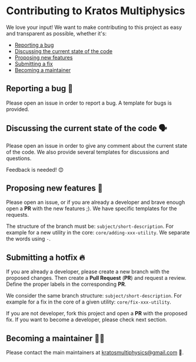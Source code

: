# Contributing to Kratos Multiphysics

We love your input! We want to make contributing to this project as easy and transparent as possible, whether it's:

- [Reporting a bug](#reporting-a-bug)
- [Discussing the current state of the code](#discussing-the-current-state-of-the-code)
- [Proposing new features](#proposing-new-features)
- [Submitting a fix](#submitting-a-fix)
- [Becoming a maintainer](#becoming-a-maintainer)

## Reporting a bug 🐛

Please open an issue in order to report a bug. A template for bugs is provided.

## Discussing the current state of the code 🗣️

Please open an issue in order to give any comment about the current state of the code. We also provide several templates for discussions and questions.

Feedback is needed! 😊

## Proposing new features 🚀

Please open an issue, or if you are already a developer and brave enough open a **PR** with the new features ;). We have specific templates for the requests.

The structure of the branch must be: `subject/short-description`. For example for a new utility in the core: `core/adding-xxx-utility`. We separate the words using `-`.

## Submitting a hotfix 🔥

If you are already a developer, please create a new branch with the proposed changes. Then create a **Pull Request** (**PR**) and request a review. Define the proper labels in the corresponding **PR**.

We consider the same branch structure: `subject/short-description`. For example for a fix in the core of a given utility: `core/fix-xxx-utility`. 

If you are not developer, fork this project and open a **PR** with the proposed fix. If you want to become a developer, please check next section.

## Becoming a maintainer 👨‍💻

Please contact the main maintainers at <kratosmultiphysics@gmail.com> 📨.